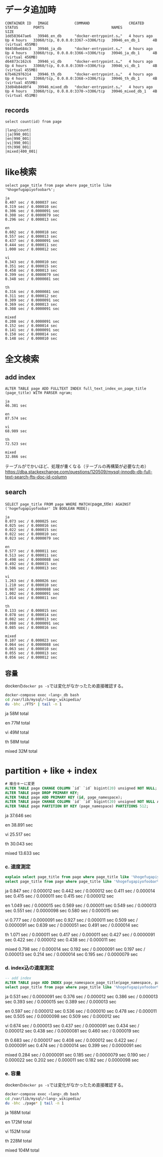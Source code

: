 # データ追加時

```log
CONTAINER ID   IMAGE            COMMAND                  CREATED       STATUS       PORTS                               NAMES              SIZE
1dd583647ae6   39946_en_db      "docker-entrypoint.s…"   4 hours ago   Up 4 hours   33060/tcp, 0.0.0.0:3367->3306/tcp   39946_en_db_1      4B (virtual 455MB)
98450be684c3   39946_ja_db      "docker-entrypoint.s…"   4 hours ago   Up 4 hours   33060/tcp, 0.0.0.0:3366->3306/tcp   39946_ja_db_1      4B (virtual 456MB)
d64873c162c6   39946_vi_db      "docker-entrypoint.s…"   4 hours ago   Up 4 hours   33060/tcp, 0.0.0.0:3369->3306/tcp   39946_vi_db_1      4B (virtual 455MB)
67b462976314   39946_th_db      "docker-entrypoint.s…"   4 hours ago   Up 4 hours   33060/tcp, 0.0.0.0:3368->3306/tcp   39946_th_db_1      4B (virtual 455MB)
33d04b84d0f4   39946_mixed_db   "docker-entrypoint.s…"   4 hours ago   Up 4 hours   33060/tcp, 0.0.0.0:3370->3306/tcp   39946_mixed_db_1   4B (virtual 451MB)
```

## records

`select count(id) from page`

```
|lang|count|
|ja|990_001|
|en|990_001|
|vi|990_001|
|th|990_001|
|mixed|400_001|
```

# like検索

`select page_title from page where page_title like '%hogefugapiyofoobar%';`

```
ja
0.407 sec / 0.000037 sec
0.319 sec / 0.000010 sec
0.306 sec / 0.0000091 sec
0.308 sec / 0.0000079 sec
0.296 sec / 0.000013 sec

en
0.602 sec / 0.000018 sec
0.557 sec / 0.000013 sec
0.437 sec / 0.0000091 sec
0.444 sec / 0.000011 sec
1.000 sec / 0.000012 sec

vi
0.343 sec / 0.000010 sec
0.351 sec / 0.000015 sec
0.458 sec / 0.000013 sec
0.399 sec / 0.0000079 sec
0.348 sec / 0.0000081 sec

th
0.316 sec / 0.0000081 sec
0.311 sec / 0.000012 sec
0.309 sec / 0.0000091 sec
0.369 sec / 0.000013 sec
0.308 sec / 0.0000091 sec

mixed
0.208 sec / 0.0000091 sec
0.152 sec / 0.000014 sec
0.141 sec / 0.0000091 sec
0.150 sec / 0.000014 sec
0.148 sec / 0.000010 sec
```

# 全文検索

## add index

`ALTER TABLE page ADD FULLTEXT INDEX full_text_index_on_page_title (page_title) WITH PARSER ngram;`

```
ja
46.381 sec

en
87.574 sec

vi
68.989 sec

th
72.523 sec

mixed
32.866 sec
```

テーブルがでかいほど、処理が重くなる（テーブルの再構築が必要なため）
https://dba.stackexchange.com/questions/120509/mysql-innodb-db-full-text-search-fts-doc-id-column

## search

`SELECT page_title FROM page WHERE MATCH(`page_title`) AGAINST ('hogefugapiyofoobar' IN BOOLEAN MODE);`

```
ja
0.073 sec / 0.000025 sec
0.025 sec / 0.000016 sec
0.022 sec / 0.000015 sec
0.022 sec / 0.000010 sec
0.023 sec / 0.0000079 sec

en
0.577 sec / 0.000011 sec
0.513 sec / 0.000011 sec
0.498 sec / 0.0000088 sec
0.492 sec / 0.000015 sec
0.506 sec / 0.000013 sec

vi
1.263 sec / 0.000026 sec
1.210 sec / 0.000010 sec
0.987 sec / 0.0000088 sec
1.002 sec / 0.0000091 sec
1.014 sec / 0.000011 sec

th
0.133 sec / 0.000015 sec
0.078 sec / 0.000014 sec
0.082 sec / 0.000013 sec
0.080 sec / 0.0000091 sec
0.085 sec / 0.000016 sec

mixed
0.107 sec / 0.000023 sec
0.064 sec / 0.0000088 sec
0.063 sec / 0.000010 sec
0.055 sec / 0.000013 sec
0.056 sec / 0.000012 sec
```

## 容量

dockerの`docker ps -s`では変化がなかったため直接確認する。

```sh
docker-compose exec <lang>_db bash
cd /var/lib/mysql/<lang>_wikipedia/
du -bhc ./FTS* | tail -n 1
```

ja
58M     total

en
77M     total

vi
49M     total

th
58M     total

mixed
32M     total

# partition + like + index

```sql
# 複合キーに変更
ALTER TABLE page CHANGE COLUMN `id` `id` bigint(20) unsigned NOT NULL;
ALTER TABLE page DROP PRIMARY KEY;
ALTER TABLE page ADD PRIMARY KEY (id, page_namespace);
ALTER TABLE page CHANGE COLUMN `id` `id` bigint(20) unsigned NOT NULL AUTO_INCREMENT;
ALTER TABLE page PARTITION BY KEY (page_namespace) PARTITIONS 512;
```

ja
37.646 sec

en
38.891 sec

vi
25.517 sec

th
30.043 sec

mixed
13.633 sec

### c. 速度測定

```sql
explain select page_title from page where page_title like '%hogefugapiyofoobar%' and page_namespace = 3;
select page_title from page where page_title like '%hogefugapiyofoobar%' and page_namespace = 3;
```

ja
0.847 sec / 0.000012 sec
0.442 sec / 0.000012 sec
0.411 sec / 0.000014 sec
0.415 sec / 0.000011 sec
0.415 sec / 0.000012 sec

en
1.049 sec / 0.000015 sec
0.569 sec / 0.000011 sec
0.549 sec / 0.000013 sec
0.551 sec / 0.0000098 sec
0.580 sec / 0.000015 sec

vi
0.777 sec / 0.0000091 sec
0.927 sec / 0.000011 sec
0.509 sec / 0.0000091 sec
0.639 sec / 0.000051 sec
0.491 sec / 0.000014 sec

th
1.071 sec / 0.000011 sec
0.417 sec / 0.000011 sec
0.427 sec / 0.0000091 sec
0.422 sec / 0.000012 sec
0.438 sec / 0.000011 sec

mixed
0.798 sec / 0.000014 sec
0.192 sec / 0.0000091 sec
0.197 sec / 0.000013 sec
0.214 sec / 0.000014 sec
0.195 sec / 0.0000079 sec

### d. index込の速度測定

```sql
-- add index
ALTER TABLE page ADD INDEX page_namespace_page_title(page_namespace, page_title);
select page_title from page where page_title like '%hogefugapiyofoobar%' and page_namespace = 3;
```

ja
0.531 sec / 0.0000091 sec
0.376 sec / 0.000012 sec
0.386 sec / 0.000013 sec
0.393 sec / 0.000015 sec
0.389 sec / 0.000013 sec

en
0.597 sec / 0.000012 sec
0.536 sec / 0.000010 sec
0.478 sec / 0.000011 sec
0.505 sec / 0.0000098 sec
0.509 sec / 0.000012 sec

vi
0.674 sec / 0.000013 sec
0.437 sec / 0.0000091 sec
0.434 sec / 0.000012 sec
0.438 sec / 0.0000081 sec
0.460 sec / 0.000019 sec

th
0.683 sec / 0.000017 sec
0.408 sec / 0.000012 sec
0.422 sec / 0.0000091 sec
0.474 sec / 0.000014 sec
0.399 sec / 0.0000091 sec

mixed
0.284 sec / 0.0000091 sec
0.185 sec / 0.0000079 sec
0.190 sec / 0.000022 sec
0.202 sec / 0.000011 sec
0.182 sec / 0.0000098 sec

### e. 容量

dockerの`docker ps -s`では変化がなかったため直接確認する。

```sh
docker-compose exec <lang>_db bash
cd /var/lib/mysql/<lang>_wikipedia/
du -bhc ./page* | tail -n 1
```

ja
168M    total

en
172M    total

vi
152M    total

th
228M    total

mixed
104M    total